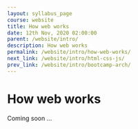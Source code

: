 ```yaml
---
layout: syllabus_page
course: website
title: How web works
date: 12th Nov, 2020 02:00:00
parent: /website/intro/
description: How web works
permalink: /website/intro/how-web-works/
next_link: /website/intro/html-css-js/
prev_link: /website/intro/bootcamp-arch/
---
```


# How web works

Coming soon ...
